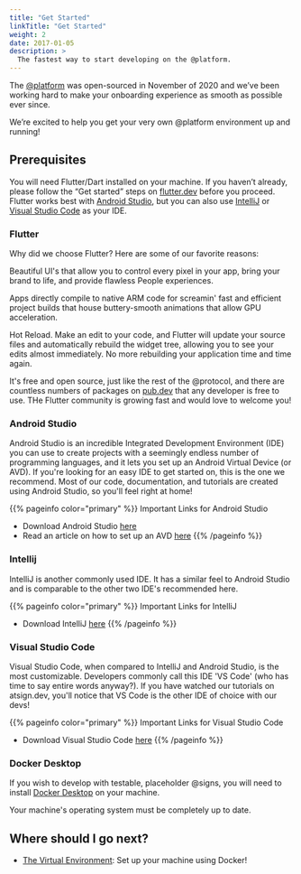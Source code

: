 ```yaml
---
title: "Get Started"
linkTitle: "Get Started"
weight: 2
date: 2017-01-05
description: >
  The fastest way to start developing on the @platform.
---
```


The [@platform](/docs/resources/glossary/#@platform) was open-sourced in November  of 2020 and we’ve been working hard to make your onboarding experience as smooth as possible ever since. 

We’re excited to help you get your very own @platform environment up and running!

## Prerequisites

You will need Flutter/Dart installed on your machine. If you haven’t already, please follow the “Get started” steps on [flutter.dev](https://flutter.dev) before you proceed. Flutter works best with [Android Studio](https://developer.android.com/studio), but you can also use [IntelliJ](https://www.jetbrains.com/idea/download/#section=windows) or [Visual Studio Code](https://code.visualstudio.com/download) as your IDE. 

### Flutter

Why did we choose Flutter? Here are some of our favorite reasons:

Beautiful UI's that allow you to control every pixel in your app, bring your brand to life, and provide flawless People experiences. 

Apps directly compile to native ARM code for screamin' fast and efficient project builds that house buttery-smooth animations that allow GPU acceleration. 

Hot Reload. Make an edit to your code, and Flutter will update your source files and automatically rebuild the widget tree, allowing you to see your edits almost immediately. No more rebuilding your application time and time again.

It's free and open source, just like the rest of the @protocol, and there are countless numbers of packages on [pub.dev](https://pub.dev) that any developer is free to use. THe Flutter community is growing fast and would love to welcome you! 


### Android Studio

Android Studio is an incredible Integrated Development Environment (IDE) you can use to create projects with a seemingly endless number of programming languages, and it lets you set up an Android Virtual Device (or AVD). If you're looking for an easy IDE to get started on, this is the one we recommend. Most of our code, documentation, and tutorials are created using Android Studio, so you'll feel right at home! 

{{% pageinfo color="primary" %}}
Important Links for Android Studio
+ Download Android Studio [here](https://developer.android.com/studio)
+ Read an article on how to set up an AVD [here](https://blog.atsign.dev/running-one-or-more-emulators-through-cli-using-android-studio-ckm2kuryy00v5mss16f1agh7m)
{{% /pageinfo %}}



### Intellij

IntelliJ is another commonly used IDE. It has a similar feel to Android Studio and is comparable to the other two IDE's recommended here.

{{% pageinfo color="primary" %}}
Important Links for IntelliJ
+ Download IntelliJ [here](https://www.jetbrains.com/idea/download/#section=windows)
{{% /pageinfo %}}



### Visual Studio Code

Visual Studio Code, when compared to IntelliJ and Android Studio, is the most customizable. Developers commonly call this IDE 'VS Code' (who has time to say entire words anyway?). If you have watched our tutorials on atsign.dev, you'll notice that VS Code is the other IDE of choice with our devs!

{{% pageinfo color="primary" %}}
Important Links for Visual Studio Code
+ Download Visual Studio Code [here](https://code.visualstudio.com/download)
{{% /pageinfo %}}



### Docker Desktop

If you wish to develop with testable, placeholder @signs, you will need to install [Docker Desktop](https://www.docker.com/products/docker-desktop) on your machine. 

Your machine's operating system must be completely up to date.



## Where should I go next?

* [The Virtual Environment](/docs/get-started/the-virtual-environment/): Set up your machine using Docker!



